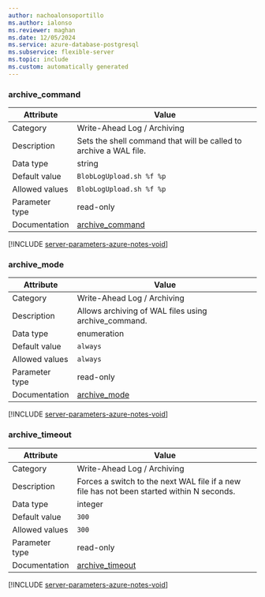 ```yaml
---
author: nachoalonsoportillo
ms.author: ialonso
ms.reviewer: maghan
ms.date: 12/05/2024
ms.service: azure-database-postgresql
ms.subservice: flexible-server
ms.topic: include
ms.custom: automatically generated
---
```

### archive_command

| Attribute      | Value                                                      |
|----------------|------------------------------------------------------------|
| Category       | Write-Ahead Log / Archiving |
| Description    | Sets the shell command that will be called to archive a WAL file.                         |
| Data type      | string      |
| Default value  | `BlobLogUpload.sh %f %p` |
| Allowed values | `BlobLogUpload.sh %f %p` |
| Parameter type | read-only      |
| Documentation  | [archive_command](https://www.postgresql.org/docs/13/runtime-config-wal.html#GUC-ARCHIVE-COMMAND) |


[!INCLUDE [server-parameters-azure-notes-void](./server-parameters-azure-notes-void.md)]



### archive_mode

| Attribute      | Value                                                      |
|----------------|------------------------------------------------------------|
| Category       | Write-Ahead Log / Archiving |
| Description    | Allows archiving of WAL files using archive_command.                                      |
| Data type      | enumeration |
| Default value  | `always`                 |
| Allowed values | `always`                 |
| Parameter type | read-only      |
| Documentation  | [archive_mode](https://www.postgresql.org/docs/13/runtime-config-wal.html#GUC-ARCHIVE-MODE)       |


[!INCLUDE [server-parameters-azure-notes-void](./server-parameters-azure-notes-void.md)]



### archive_timeout

| Attribute      | Value                                                      |
|----------------|------------------------------------------------------------|
| Category       | Write-Ahead Log / Archiving |
| Description    | Forces a switch to the next WAL file if a new file has not been started within N seconds. |
| Data type      | integer     |
| Default value  | `300`                    |
| Allowed values | `300`                    |
| Parameter type | read-only      |
| Documentation  | [archive_timeout](https://www.postgresql.org/docs/13/runtime-config-wal.html#GUC-ARCHIVE-TIMEOUT) |


[!INCLUDE [server-parameters-azure-notes-void](./server-parameters-azure-notes-void.md)]



